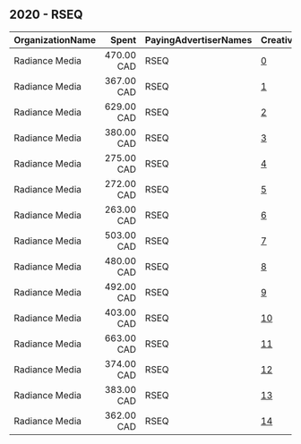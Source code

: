## 2020 - RSEQ 
|OrganizationName|Spent|PayingAdvertiserNames|CreativeUrls|Impressions|Genders|AgeBrackets|CountryCodes|BillingAddresses|CandidateBallotInformation|
|:---|---:|:---|:---|---:|:---|:---|:---|:---|:---|
|Radiance Media|470.00 CAD|RSEQ|[0](https://www.snap.com/political-ads/asset/fe1860a3d4f85920d57c24a3f48161d886ff0883a8a7df6fd9ab7834a9df8c2d?mediaType=mp4)|188,888||17-25|canada|"1360 Ropery, Suite 101,Montreal,H3K2X3,CA"||
|Radiance Media|367.00 CAD|RSEQ|[1](https://www.snap.com/political-ads/asset/4fcc245d81adca4c0cfb508429b67320f4b27ea8447f1e917c14ab413da3d7ee?mediaType=mp4)|152,181||17-25|canada|"1360 Ropery, Suite 101,Montreal,H3K2X3,CA"||
|Radiance Media|629.00 CAD|RSEQ|[2](https://www.snap.com/political-ads/asset/4fcc245d81adca4c0cfb508429b67320f4b27ea8447f1e917c14ab413da3d7ee?mediaType=mp4)|253,798||17-25|canada|"1360 Ropery, Suite 101,Montreal,H3K2X3,CA"||
|Radiance Media|380.00 CAD|RSEQ|[3](https://www.snap.com/political-ads/asset/75dbe3784367e3691ddd195abb1b2d113e593c4f456e1f932f00029aed8d79a3?mediaType=mp4)|155,710||17-25|canada|"1360 Ropery, Suite 101,Montreal,H3K2X3,CA"||
|Radiance Media|275.00 CAD|RSEQ|[4](https://www.snap.com/political-ads/asset/fe1860a3d4f85920d57c24a3f48161d886ff0883a8a7df6fd9ab7834a9df8c2d?mediaType=mp4)|104,988||17-25|canada|"1360 Ropery, Suite 101,Montreal,H3K2X3,CA"||
|Radiance Media|272.00 CAD|RSEQ|[5](https://www.snap.com/political-ads/asset/0ab28261e199ae05df6aa4ee58e3b07e191c8e95258cd1bcd5929d76c098f419?mediaType=mp4)|103,493||17-25|canada|"1360 Ropery, Suite 101,Montreal,H3K2X3,CA"||
|Radiance Media|263.00 CAD|RSEQ|[6](https://www.snap.com/political-ads/asset/fe1860a3d4f85920d57c24a3f48161d886ff0883a8a7df6fd9ab7834a9df8c2d?mediaType=mp4)|83,217||17-25|canada|"1360 Ropery, Suite 101,Montreal,H3K2X3,CA"||
|Radiance Media|503.00 CAD|RSEQ|[7](https://www.snap.com/political-ads/asset/0ab28261e199ae05df6aa4ee58e3b07e191c8e95258cd1bcd5929d76c098f419?mediaType=mp4)|203,417||17-25|canada|"1360 Ropery, Suite 101,Montreal,H3K2X3,CA"||
|Radiance Media|480.00 CAD|RSEQ|[8](https://www.snap.com/political-ads/asset/fe1860a3d4f85920d57c24a3f48161d886ff0883a8a7df6fd9ab7834a9df8c2d?mediaType=mp4)|192,656||17-25|canada|"1360 Ropery, Suite 101,Montreal,H3K2X3,CA"||
|Radiance Media|492.00 CAD|RSEQ|[9](https://www.snap.com/political-ads/asset/0ab28261e199ae05df6aa4ee58e3b07e191c8e95258cd1bcd5929d76c098f419?mediaType=mp4)|196,739||17-25|canada|"1360 Ropery, Suite 101,Montreal,H3K2X3,CA"||
|Radiance Media|403.00 CAD|RSEQ|[10](https://www.snap.com/political-ads/asset/4fcc245d81adca4c0cfb508429b67320f4b27ea8447f1e917c14ab413da3d7ee?mediaType=mp4)|166,194||17-25|canada|"1360 Ropery, Suite 101,Montreal,H3K2X3,CA"||
|Radiance Media|663.00 CAD|RSEQ|[11](https://www.snap.com/political-ads/asset/75dbe3784367e3691ddd195abb1b2d113e593c4f456e1f932f00029aed8d79a3?mediaType=mp4)|267,366||17-25|canada|"1360 Ropery, Suite 101,Montreal,H3K2X3,CA"||
|Radiance Media|374.00 CAD|RSEQ|[12](https://www.snap.com/political-ads/asset/4fcc245d81adca4c0cfb508429b67320f4b27ea8447f1e917c14ab413da3d7ee?mediaType=mp4)|152,058||17-25|canada|"1360 Ropery, Suite 101,Montreal,H3K2X3,CA"||
|Radiance Media|383.00 CAD|RSEQ|[13](https://www.snap.com/political-ads/asset/75dbe3784367e3691ddd195abb1b2d113e593c4f456e1f932f00029aed8d79a3?mediaType=mp4)|157,159||17-25|canada|"1360 Ropery, Suite 101,Montreal,H3K2X3,CA"||
|Radiance Media|362.00 CAD|RSEQ|[14](https://www.snap.com/political-ads/asset/75dbe3784367e3691ddd195abb1b2d113e593c4f456e1f932f00029aed8d79a3?mediaType=mp4)|148,354||17-25|canada|"1360 Ropery, Suite 101,Montreal,H3K2X3,CA"||
